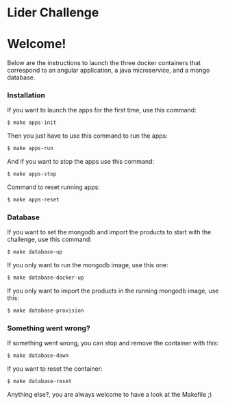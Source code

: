 # Lider Challenge

# Welcome!

Below are the instructions to launch the three docker containers that correspond to an angular application, a java microservice, and a mongo database.

### Installation

If you want to launch the apps for the first time, use this command:
```sh
$ make apps-init
```

Then you just have to use this command to run the apps:
```sh
$ make apps-run
```

And if you want to stop the apps use this command:
```sh
$ make apps-stop
```

Command to reset running apps:
```sh
$ make apps-reset
```

### Database

If you want to set the mongodb and import the products to start with the challenge, use this command:
```sh
$ make database-up
```

If you only want to run the mongodb image, use this one:
```sh
$ make database-docker-up
```

If you only want to import the products in the running mongodb image, use this:
```sh
$ make database-provision
```
### Something went wrong?

If something went wrong, you can stop and remove the container with this:
```sh
$ make database-down
```

If you want to reset the container:
```sh
$ make database-reset
```

Anything else?, you are always welcome to have a look at the Makefile ;)
